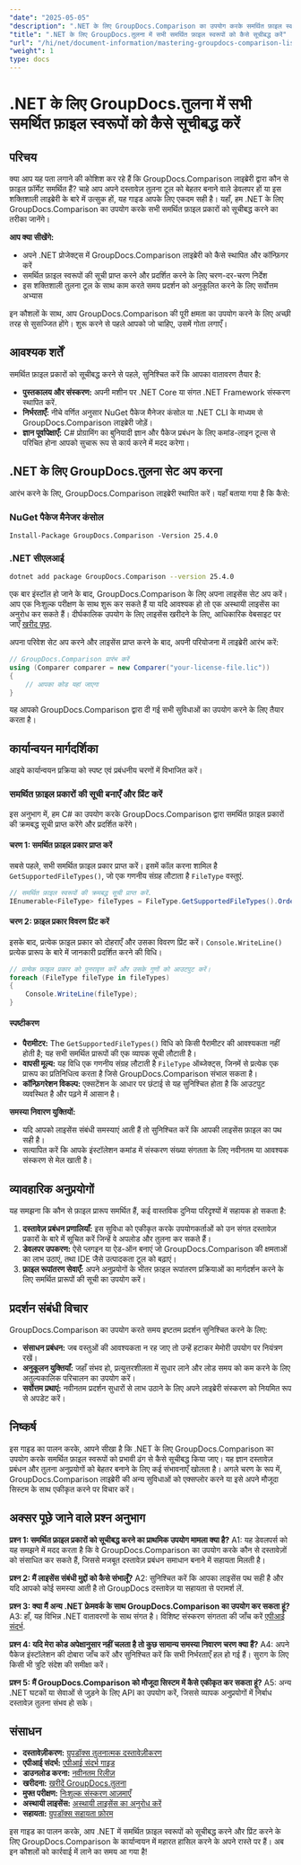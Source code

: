 ```yaml
---
"date": "2025-05-05"
"description": ".NET के लिए GroupDocs.Comparison का उपयोग करके समर्थित फ़ाइल स्वरूपों को सूचीबद्ध और प्रबंधित करना सीखें। डेवलपर्स के लिए चरण-दर-चरण मार्गदर्शिका।"
"title": ".NET के लिए GroupDocs.तुलना में सभी समर्थित फ़ाइल स्वरूपों को कैसे सूचीबद्ध करें"
"url": "/hi/net/document-information/mastering-groupdocs-comparison-list-supported-formats/"
"weight": 1
type: docs
---
```

# .NET के लिए GroupDocs.तुलना में सभी समर्थित फ़ाइल स्वरूपों को कैसे सूचीबद्ध करें

## परिचय

क्या आप यह पता लगाने की कोशिश कर रहे हैं कि GroupDocs.Comparison लाइब्रेरी द्वारा कौन से फ़ाइल फ़ॉर्मेट समर्थित हैं? चाहे आप अपने दस्तावेज़ तुलना टूल को बेहतर बनाने वाले डेवलपर हों या इस शक्तिशाली लाइब्रेरी के बारे में उत्सुक हों, यह गाइड आपके लिए एकदम सही है। यहाँ, हम .NET के लिए GroupDocs.Comparison का उपयोग करके सभी समर्थित फ़ाइल प्रकारों को सूचीबद्ध करने का तरीका जानेंगे।

**आप क्या सीखेंगे:**

- अपने .NET प्रोजेक्ट्स में GroupDocs.Comparison लाइब्रेरी को कैसे स्थापित और कॉन्फ़िगर करें
- समर्थित फ़ाइल स्वरूपों की सूची प्राप्त करने और प्रदर्शित करने के लिए चरण-दर-चरण निर्देश
- इस शक्तिशाली तुलना टूल के साथ काम करते समय प्रदर्शन को अनुकूलित करने के लिए सर्वोत्तम अभ्यास

इन कौशलों के साथ, आप GroupDocs.Comparison की पूरी क्षमता का उपयोग करने के लिए अच्छी तरह से सुसज्जित होंगे। शुरू करने से पहले आपको जो चाहिए, उसमें गोता लगाएँ।

## आवश्यक शर्तें

समर्थित फ़ाइल प्रकारों को सूचीबद्ध करने से पहले, सुनिश्चित करें कि आपका वातावरण तैयार है:
- **पुस्तकालय और संस्करण:** अपनी मशीन पर .NET Core या संगत .NET Framework संस्करण स्थापित करें.
- **निर्भरताएँ:** नीचे वर्णित अनुसार NuGet पैकेज मैनेजर कंसोल या .NET CLI के माध्यम से GroupDocs.Comparison लाइब्रेरी जोड़ें।
- **ज्ञान पूर्वापेक्षाएँ:** C# प्रोग्रामिंग का बुनियादी ज्ञान और पैकेज प्रबंधन के लिए कमांड-लाइन टूल्स से परिचित होना आपको सुचारू रूप से कार्य करने में मदद करेगा।

## .NET के लिए GroupDocs.तुलना सेट अप करना

आरंभ करने के लिए, GroupDocs.Comparison लाइब्रेरी स्थापित करें। यहाँ बताया गया है कि कैसे:

### NuGet पैकेज मैनेजर कंसोल

```shell
Install-Package GroupDocs.Comparison -Version 25.4.0
```

### .NET सीएलआई

```bash
dotnet add package GroupDocs.Comparison --version 25.4.0
```

एक बार इंस्टॉल हो जाने के बाद, GroupDocs.Comparison के लिए अपना लाइसेंस सेट अप करें। आप एक निःशुल्क परीक्षण के साथ शुरू कर सकते हैं या यदि आवश्यक हो तो एक अस्थायी लाइसेंस का अनुरोध कर सकते हैं। दीर्घकालिक उपयोग के लिए लाइसेंस खरीदने के लिए, आधिकारिक वेबसाइट पर जाएँ [खरीद पृष्ठ](https://purchase.groupdocs.com/buy).

अपना परिवेश सेट अप करने और लाइसेंस प्राप्त करने के बाद, अपनी परियोजना में लाइब्रेरी आरंभ करें:

```csharp
// GroupDocs.Comparison प्रारंभ करें
using (Comparer comparer = new Comparer("your-license-file.lic"))
{
    // आपका कोड यहां जाएगा
}
```

यह आपको GroupDocs.Comparison द्वारा दी गई सभी सुविधाओं का उपयोग करने के लिए तैयार करता है।

## कार्यान्वयन मार्गदर्शिका

आइये कार्यान्वयन प्रक्रिया को स्पष्ट एवं प्रबंधनीय चरणों में विभाजित करें।

### समर्थित फ़ाइल प्रकारों की सूची बनाएँ और प्रिंट करें

इस अनुभाग में, हम C# का उपयोग करके GroupDocs.Comparison द्वारा समर्थित फ़ाइल प्रकारों की क्रमबद्ध सूची प्राप्त करेंगे और प्रदर्शित करेंगे।

#### चरण 1: समर्थित फ़ाइल प्रकार प्राप्त करें

सबसे पहले, सभी समर्थित फ़ाइल प्रकार प्राप्त करें। इसमें कॉल करना शामिल है `GetSupportedFileTypes()`, जो एक गणनीय संग्रह लौटाता है `FileType` वस्तुएं.

```csharp
// समर्थित फ़ाइल स्वरूपों की क्रमबद्ध सूची प्राप्त करें.
IEnumerable<FileType> fileTypes = FileType.GetSupportedFileTypes().OrderBy(fileType => fileType.Extension);
```

#### चरण 2: फ़ाइल प्रकार विवरण प्रिंट करें

इसके बाद, प्रत्येक फ़ाइल प्रकार को दोहराएँ और उसका विवरण प्रिंट करें। `Console.WriteLine()` प्रत्येक प्रारूप के बारे में जानकारी प्रदर्शित करने की विधि।

```csharp
// प्रत्येक फ़ाइल प्रकार को पुनरावृत्त करें और उसके गुणों को आउटपुट करें।
foreach (FileType fileType in fileTypes)
{
    Console.WriteLine(fileType);
}
```

#### स्पष्टीकरण

- **पैरामीटर:** The `GetSupportedFileTypes()` विधि को किसी पैरामीटर की आवश्यकता नहीं होती है; यह सभी समर्थित प्रारूपों की एक व्यापक सूची लौटाती है।
- **वापसी मूल्य:** यह विधि एक गणनीय संग्रह लौटाती है `FileType` ऑब्जेक्ट्स, जिनमें से प्रत्येक एक प्रारूप का प्रतिनिधित्व करता है जिसे GroupDocs.Comparison संभाल सकता है।
- **कॉन्फ़िगरेशन विकल्प:** एक्सटेंशन के आधार पर छंटाई से यह सुनिश्चित होता है कि आउटपुट व्यवस्थित है और पढ़ने में आसान है।

**समस्या निवारण युक्तियों:**
- यदि आपको लाइसेंस संबंधी समस्याएं आती हैं तो सुनिश्चित करें कि आपकी लाइसेंस फ़ाइल का पथ सही है।
- सत्यापित करें कि आपके इंस्टॉलेशन कमांड में संस्करण संख्या संगतता के लिए नवीनतम या आवश्यक संस्करण से मेल खाती है।

## व्यावहारिक अनुप्रयोगों

यह समझना कि कौन से फ़ाइल प्रारूप समर्थित हैं, कई वास्तविक दुनिया परिदृश्यों में सहायक हो सकता है:

1. **दस्तावेज़ प्रबंधन प्रणालियाँ:** इस सुविधा को एकीकृत करके उपयोगकर्ताओं को उन संगत दस्तावेज़ प्रकारों के बारे में सूचित करें जिन्हें वे अपलोड और तुलना कर सकते हैं।
2. **डेवलपर उपकरण:** ऐसे प्लगइन या ऐड-ऑन बनाएं जो GroupDocs.Comparison की क्षमताओं का लाभ उठाएं, तथा IDE जैसे उत्पादकता टूल को बढ़ाएं।
3. **फ़ाइल रूपांतरण सेवाएँ:** अपने अनुप्रयोगों के भीतर फ़ाइल रूपांतरण प्रक्रियाओं का मार्गदर्शन करने के लिए समर्थित प्रारूपों की सूची का उपयोग करें।

## प्रदर्शन संबंधी विचार

GroupDocs.Comparison का उपयोग करते समय इष्टतम प्रदर्शन सुनिश्चित करने के लिए:
- **संसाधन प्रबंधन:** जब वस्तुओं की आवश्यकता न रह जाए तो उन्हें हटाकर मेमोरी उपयोग पर नियंत्रण रखें।
- **अनुकूलन युक्तियाँ:** जहाँ संभव हो, प्रत्युत्तरशीलता में सुधार लाने और लोड समय को कम करने के लिए अतुल्यकालिक परिचालन का उपयोग करें।
- **सर्वोत्तम प्रथाएं:** नवीनतम प्रदर्शन सुधारों से लाभ उठाने के लिए अपने लाइब्रेरी संस्करण को नियमित रूप से अपडेट करें।

## निष्कर्ष

इस गाइड का पालन करके, आपने सीखा है कि .NET के लिए GroupDocs.Comparison का उपयोग करके समर्थित फ़ाइल स्वरूपों को प्रभावी ढंग से कैसे सूचीबद्ध किया जाए। यह ज्ञान दस्तावेज़ प्रबंधन और तुलना अनुप्रयोगों को बेहतर बनाने के लिए कई संभावनाएँ खोलता है। अगले चरण के रूप में, GroupDocs.Comparison लाइब्रेरी की अन्य सुविधाओं को एक्सप्लोर करने या इसे अपने मौजूदा सिस्टम के साथ एकीकृत करने पर विचार करें।

## अक्सर पूछे जाने वाले प्रश्न अनुभाग

**प्रश्न 1: समर्थित फ़ाइल प्रकारों को सूचीबद्ध करने का प्राथमिक उपयोग मामला क्या है?**
A1: यह डेवलपर्स को यह समझने में मदद करता है कि वे GroupDocs.Comparison का उपयोग करके कौन से दस्तावेज़ों को संसाधित कर सकते हैं, जिससे मजबूत दस्तावेज़ प्रबंधन समाधान बनाने में सहायता मिलती है।

**प्रश्न 2: मैं लाइसेंस संबंधी मुद्दों को कैसे संभालूँ?**
A2: सुनिश्चित करें कि आपका लाइसेंस पथ सही है और यदि आपको कोई समस्या आती है तो GroupDocs दस्तावेज़ या सहायता से परामर्श लें.

**प्रश्न 3: क्या मैं अन्य .NET फ्रेमवर्क के साथ GroupDocs.Comparison का उपयोग कर सकता हूं?**
A3: हाँ, यह विभिन्न .NET वातावरणों के साथ संगत है। विशिष्ट संस्करण संगतता की जाँच करें [एपीआई संदर्भ](https://reference.groupdocs.com/comparison/net/).

**प्रश्न 4: यदि मेरा कोड अपेक्षानुसार नहीं चलता है तो कुछ सामान्य समस्या निवारण चरण क्या हैं?**
A4: अपने पैकेज इंस्टॉलेशन की दोबारा जाँच करें और सुनिश्चित करें कि सभी निर्भरताएँ हल हो गई हैं। सुराग के लिए किसी भी त्रुटि संदेश की समीक्षा करें।

**प्रश्न 5: मैं GroupDocs.Comparison को मौजूदा सिस्टम में कैसे एकीकृत कर सकता हूं?**
A5: अन्य .NET घटकों या सेवाओं से जुड़ने के लिए API का उपयोग करें, जिससे व्यापक अनुप्रयोगों में निर्बाध दस्तावेज़ तुलना संभव हो सके।

## संसाधन

- **दस्तावेज़ीकरण:** [ग्रुपडॉक्स तुलनात्मक दस्तावेज़ीकरण](https://docs.groupdocs.com/comparison/net/)
- **एपीआई संदर्भ:** [एपीआई संदर्भ गाइड](https://reference.groupdocs.com/comparison/net/)
- **डाउनलोड करना:** [नवीनतम रिलीज़](https://releases.groupdocs.com/comparison/net/)
- **खरीदना:** [खरीदें GroupDocs.तुलना](https://purchase.groupdocs.com/buy)
- **मुफ्त परीक्षण:** [निःशुल्क संस्करण आज़माएँ](https://releases.groupdocs.com/comparison/net/)
- **अस्थायी लाइसेंस:** [अस्थायी लाइसेंस का अनुरोध करें](https://purchase.groupdocs.com/temporary-license/)
- **सहायता:** [ग्रुपडॉक्स सहायता फ़ोरम](https://forum.groupdocs.com/c/comparison/)

इस गाइड का पालन करके, आप .NET में समर्थित फ़ाइल स्वरूपों को सूचीबद्ध करने और प्रिंट करने के लिए GroupDocs.Comparison के कार्यान्वयन में महारत हासिल करने के अपने रास्ते पर हैं। अब इन कौशलों को कार्रवाई में लाने का समय आ गया है!